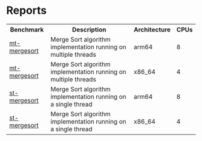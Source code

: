 # Reports

<table>
  <tr>
    <th>Benchmark</th>
    <th>Description</th>
    <th>Architecture</th>
    <th>CPUs</th>
  </tr>
  <tr>
    <td>
      <a href="mt-mergesort_arm64_8_10000000_1.md">mt-mergesort</a>
    </td>
    <td>Merge Sort algorithm implementation running on multiple threads</td>
    <td>arm64</td>
    <td>8</td>
  </tr>
  <tr>
    <td>
      <a href="mt-mergesort_x86_64_4_10000000_5.md">mt-mergesort</a>
    </td>
    <td>Merge Sort algorithm implementation running on multiple threads</td>
    <td>x86_64</td>
    <td>4</td>
  </tr>
  <tr>
    <td>
      <a href="st-mergesort_arm64_8_10000000_1.md">st-mergesort</a>
    </td>
    <td>Merge Sort algorithm implementation running on a single thread</td>
    <td>arm64</td>
    <td>8</td>
  </tr>
  <tr>
    <td>
      <a href="st-mergesort_x86_64_4_10000000_5.md">st-mergesort</a>
    </td>
    <td>Merge Sort algorithm implementation running on a single thread</td>
    <td>x86_64</td>
    <td>4</td>
  </tr>
</table>
